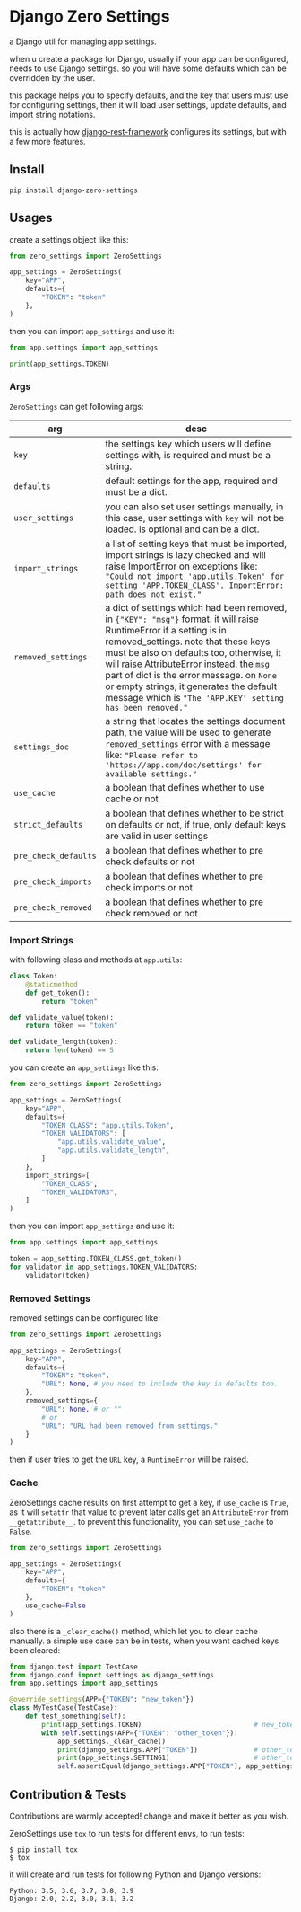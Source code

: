 # Django Zero Settings
a Django util for managing app settings.

when u create a package for Django, usually if your app can be configured, needs to use Django settings. so you will have some defaults which can be overridden by the user.

this package helps you to specify defaults, and the key that users must use for configuring settings, then it will load user settings, update defaults, and import string notations.

this is actually how [django-rest-framework](https://github.com/encode/django-rest-framework/blob/master/rest_framework/settings.py) configures its settings, but with a few more features.

## Install
```
pip install django-zero-settings
```

## Usages
create a settings object like this:
```python
from zero_settings import ZeroSettings

app_settings = ZeroSettings(
    key="APP",
    defaults={
        "TOKEN": "token"
    },
)
```

then you can import `app_settings` and use it:
```python
from app.settings import app_settings

print(app_settings.TOKEN)
```

### Args
`ZeroSettings` can get following args:

| arg                  | desc                                                                                                                                                                                                                                                                                                                                                                                                      |
| -------------------- | --------------------------------------------------------------------------------------------------------------------------------------------------------------------------------------------------------------------------------------------------------------------------------------------------------------------------------------------------------------------------------------------------------- |
| `key`                | the settings key which users will define settings with, is required and must be a string.                                                                                                                                                                                                                                                                                                                 |
| `defaults`           | default settings for the app, required and must be a dict.                                                                                                                                                                                                                                                                                                                                                |
| `user_settings`      | you can also set user settings manually, in this case, user settings with `key` will not be loaded. is optional and can be a dict.                                                                                                                                                                                                                                                                        |
| `import_strings`     | a list of setting keys that must be imported, import strings is lazy checked and will raise ImportError on exceptions like: `"Could not import 'app.utils.Token' for setting 'APP.TOKEN_CLASS'. ImportError: path does not exist."`                                                                                                                                                                       |
| `removed_settings`   | a dict of settings which had been removed, in `{"KEY": "msg"}` format. it will raise RuntimeError if a setting is in removed_settings. note that these keys must be also on defaults too, otherwise, it will raise AttributeError instead. the `msg` part of dict is the error message. on `None` or empty strings, it generates the default message which is `"The 'APP.KEY' setting has been removed."` |
| `settings_doc`       | a string that locates the settings document path, the value will be used to generate `removed_settings` error with a message like: `"Please refer to 'https://app.com/doc/settings' for available settings."`                                                                                                                                                                                             |
| `use_cache`          | a boolean that defines whether to use cache or not                                                                                                                                                                                                                                                                                                                                                        |
| `strict_defaults`    | a boolean that defines whether to be strict on defaults or not, if true, only default keys are valid in user settings                                                                                                                                                                                                                                                                                     |
| `pre_check_defaults` | a boolean that defines whether to pre check defaults or not                                                                                                                                                                                                                                                                                                                                               |
| `pre_check_imports`  | a boolean that defines whether to pre check imports or not                                                                                                                                                                                                                                                                                                                                                |
| `pre_check_removed`  | a boolean that defines whether to pre check removed or not                                                                                                                                                                                                                                                                                                                                                |


### Import Strings
with following class and methods at `app.utils`:
```python
class Token:
    @staticmethod
    def get_token():
        return "token"

def validate_value(token):
    return token == "token"

def validate_length(token):
    return len(token) == 5
```

you can create an `app_settings` like this:
```python
from zero_settings import ZeroSettings

app_settings = ZeroSettings(
    key="APP",
    defaults={
        "TOKEN_CLASS": "app.utils.Token",
        "TOKEN_VALIDATORS": [
            "app.utils.validate_value",
            "app.utils.validate_length",
        ]
    },
    import_strings=[
        "TOKEN_CLASS",
        "TOKEN_VALIDATORS",
    ]
)
```

then you can import `app_settings` and use it:
```python
from app.settings import app_settings

token = app_setting.TOKEN_CLASS.get_token()
for validator in app_settings.TOKEN_VALIDATORS:
    validator(token)
```

### Removed Settings
removed settings can be configured like:
```python
from zero_settings import ZeroSettings

app_settings = ZeroSettings(
    key="APP",
    defaults={
        "TOKEN": "token",
        "URL": None, # you need to include the key in defaults too.
    },
    removed_settings={
        "URL": None, # or ""
        # or
        "URL": "URL had been removed from settings."
    }
)
```
then if user tries to get the `URL` key, a `RuntimeError` will be raised.


### Cache
ZeroSettings cache results on first attempt to get a key, if `use_cache` is `True`, as it will `setattr` that value to prevent later calls get an `AttributeError` from `__getattribute__`. to prevent this functionality, you can set `use_cache` to `False`.
```python
from zero_settings import ZeroSettings

app_settings = ZeroSettings(
    key="APP",
    defaults={
        "TOKEN": "token"
    },
    use_cache=False
)
```
also there is a `_clear_cache()` method, which let you to clear cache manually. a simple use case can be in tests, when you want cached keys been cleared:
```python
from django.test import TestCase
from django.conf import settings as django_settings
from app.settings import app_settings

@override_settings(APP={"TOKEN": "new_token"})
class MyTestCase(TestCase):
    def test_something(self):
        print(app_settings.TOKEN)                            # new_token
        with self.settings(APP={"TOKEN": "other_token"}):
            app_settings._clear_cache()
            print(django_settings.APP["TOKEN"])              # other_token
            print(app_settings.SETTING1)                     # other_token
            self.assertEqual(django_settings.APP["TOKEN"], app_settings.SETTING1)
```


## Contribution & Tests
Contributions are warmly accepted! change and make it better as you wish.

ZeroSettings use `tox` to run tests for different envs, to run tests:
```
$ pip install tox
$ tox
```
it will create and run tests for following Python and Django versions:
```
Python: 3.5, 3.6, 3.7, 3.8, 3.9
Django: 2.0, 2.2, 3.0, 3.1, 3.2
```